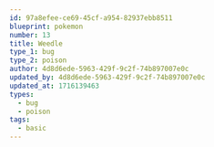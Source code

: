 ```yaml
---
id: 97a8efee-ce69-45cf-a954-82937ebb8511
blueprint: pokemon
number: 13
title: Weedle
type_1: bug
type_2: poison
author: 4d8d6ede-5963-429f-9c2f-74b897007e0c
updated_by: 4d8d6ede-5963-429f-9c2f-74b897007e0c
updated_at: 1716139463
types:
  - bug
  - poison
tags:
  - basic
---
```

